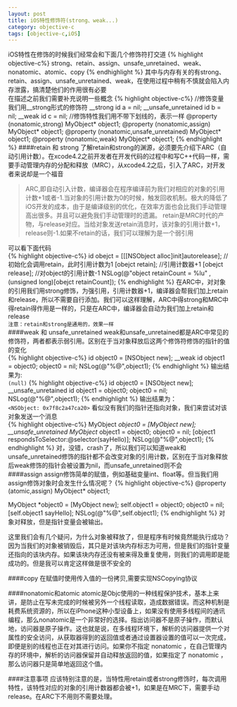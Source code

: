 ```yaml
---
layout: post
title: iOS特性修饰符(strong、weak...)
category: objective-c
tags: [objective-c,iOS]
---
```



iOS特性在修饰的时候我们经常会和下面几个修饰符打交道
{% highlight objective-c%}
strong、retain、assign、unsafe_unretained、weak、nonatomic、atomic、copy
{% endhighlight %} 
其中与内存有关的有strong、retain、assign、unsafe_unretained、weak，在使用过程中稍有不慎就会陷入内存泄露，搞清楚他们的作用很有必要  
在描述之前我们需要补充说明一些概念
{% highlight objective-c%}
//修饰变量我们用__strong形式的修饰符
__strong id a = nil;
__unsafe_unretained id b = nil;
__weak              id c = nil;
//修饰特性我们用不带下划线的，表示一样
@property (nonatomic,strong) MyObject* object1;
@property (nonatomic,assign) MyObject* object1;
@property (nonatomic,unsafe_unretained) MyObject* object1;
@property (nonatomic,weak) MyObject* object1;
{% endhighlight %} 
####retain 和 strong
了解retain和strong的渊源，必须要先介绍下ARC（自动引用计数）。在xcode4.2之前开发者在开发代码的过程中和写C++代码一样，需要手动管理内存的分配和释放（MRC），从xcode4.2之后，引入了ARC，对开发者来说却是一个福音
>ARC,即自动引入计数，编译器会在程序编译前为我们对相应的对象的引用计数+1或者-1.当对象的引用计数为0的时候，触发回收机制。极大的降低了iOS开发的成本，由于是编译级别的优化，在效率方面也会比我们手动管理高出很多。并且可以避免我们手动管理时的遗漏。
retain是MRC时代的产物，与release对应。当给对象发送retain消息时，该对象的引用计数+1，release则-1.如果不retain的话，我们可以理解为是一个弱引用  


可以看下面代码  
{% highlight objective-c%}
id obejct = [[[NSObject alloc]init]autorelease]; //初始化会调用retain，此时引用计数为1
[obejct retain];                                 //引用计数器+1
[obejct release];                                //对object的引用计数-1
NSLog(@"object retainCount = %lu" , (unsigned long)[obejct retainCount]);
{% endhighlight %} 
在ARC中，对对象的引用我们用strong修饰，为强引用，引用计数器+1，编译器会帮我们加上retain和release，所以不需要自行添加。我们可以这样理解，ARC中得strong和MRC中得retain得作用是一样的，只是在ARC中，编译器会自动为我们加上retain和release  
`注意：retain和strong是通用的，效果一样`  
####weak 和 unsafe_unretained
weak和unsafe_unretained都是ARC中常见的修饰符，两者都表示弱引用。区别在于当对象释放后这两个修饰符修饰的指针的值的变化  
{% highlight objective-c%}
id object0 = [NSObject new];
__weak id object1 = object0;
object0 = nil;
NSLog(@"%@",object1);
{% endhighlight %} 
输出结果为:  
`(null)`
{% highlight objective-c%}
id object0 = [NSObject new];
__unsafe_unretained id object1 = object0;
object0 = nil;
NSLog(@"%@",object1);
{% endhighlight %} 
输出结果为：  
`<NSObject: 0x7f8c2a47ca20>`
看似没有我们的指针还指向对象，我们来尝试对该对象发送一个消息  
{% highlight objective-c%}
MyObject *object0 = [MyObject new];
__unsafe_unretained MyObject* object1 = object0;
object0 = nil;
[object1 respondsToSelector:@selector(sayHello)];
NSLog(@"%@",object1);
{% endhighlight %} 
对，没错，crash了，所以我们可以知道weak和unsafe_unretained修饰的指针都不会改变对象的引用计数，区别在于当对象释放后weak修饰的指针会被设置为nil，而unsafe_unretained则不会  
####assign
assign修饰简单的赋值，例如基础变量int、float等。但当我们用assign修饰对象时会发生什么情况呢？
{% highlight objective-c%}
@property (atomic,assign) MyObject* object1;

MyObject *object0 = [MyObject new];
self.object1 = object0;
object0 = nil;
[self.object1 sayHello];
NSLog(@"%@",self.object1);
{% endhighlight %} 
对象对释放，但是指针变量会被输出。

这里我们会有几个疑问，为什么对象被释放了，但是程序有时候竟然能执行成功？  
因为当我们的对象被销毁后，其只是对该块内存标志为可用，但是我们的指针变量还指向的该块内存。如果该块内存还没有被来得及重复使用，则我们的调用即是能成功的。但是我可以肯定这样做是很不安全的  

####copy
在赋值时使用传入值的一份拷贝,需要实现NSCopying协议

####nonatomic和atomic
atomic是Objc使用的一种线程保护技术，基本上来讲，是防止在写未完成的时候被另外一个线程读取，造成数据错误。而这种机制是耗费系统资源的，所以在iPhone这种小型设备上，如果没有使用多线程间的通讯编程，那么nonatomic是一个非常好的选择。指出访问器不是原子操作，而默认地，访问器是原子操作。这也就是说，在多线程环境下，解析的访问器提供一个对属性的安全访问，从获取器得到的返回值或者通过设置器设置的值可以一次完成，即便是别的线程也正在对其进行访问。如果你不指定 nonatomic ，在自己管理内存的环境中，解析的访问器保留并自动释放返回的值，如果指定了 nonatomic ，那么访问器只是简单地返回这个值。

####注意事项
应该特别注意的是，当特性用retain或者strong修饰时，每次调用特性，该特性对应的对象的引用计数器都会被+1，如果是在MRC下，需要手动release。在ARC下不用则不需要处理。


